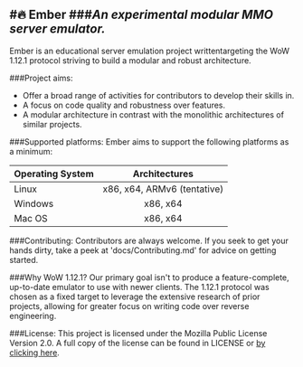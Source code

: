 
#🔥 **Ember**
###*An experimental modular MMO server emulator.*
---
Ember is an educational server emulation project writtentargeting the WoW 1.12.1 protocol striving to build a modular and robust architecture.

###Project aims:
- Offer a broad range of activities for contributors to develop their skills in.
- A focus on code quality and robustness over features.
- A modular architecture in contrast with the monolithic architectures of similar projects.

###Supported platforms:
Ember aims to support the following platforms as a minimum:

| Operating System  | Architectures  |
| :------------ |:---------------:|
| Linux      | x86, x64, ARMv6 (tentative) |
| Windows       | x86, x64        |
| Mac OS | x86, x64        |

###Contributing:
Contributors are always welcome. If you seek to get your hands dirty, take a peek at 'docs/Contributing.md' for advice on getting started.

###Why WoW 1.12.1?
Our primary goal isn't to produce a feature-complete, up-to-date emulator to use with newer clients. The 1.12.1 protocol was chosen as a fixed target to leverage the extensive research of prior projects, allowing for greater focus on writing code over reverse engineering.

###License:
This project is licensed under the Mozilla Public License Version 2.0. A full copy of the license can be found in LICENSE or [by clicking here](http://mozilla.org/MPL/2.0/).